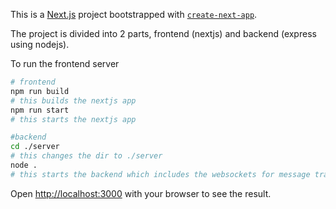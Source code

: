 This is a [Next.js](https://nextjs.org/) project bootstrapped with [`create-next-app`](https://github.com/vercel/next.js/tree/canary/packages/create-next-app).

The project is divided into 2 parts, frontend (nextjs) and backend (express using nodejs). 

To run the frontend server

```bash
# frontend
npm run build
# this builds the nextjs app
npm run start
# this starts the nextjs app

#backend
cd ./server
# this changes the dir to ./server
node .
# this starts the backend which includes the websockets for message transfer, express server for the database endpoints for auth and fetching messages 
```

Open [http://localhost:3000](http://localhost:3000) with your browser to see the result.
